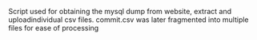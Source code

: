 
Script used for obtaining the mysql dump from website, extract and uploadindividual csv files.
commit.csv was later fragmented into multiple files for ease of processing
